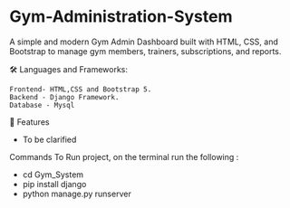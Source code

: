 # Gym-Administration-System

A simple and modern Gym Admin Dashboard built with HTML, CSS, and Bootstrap to manage gym members, trainers, subscriptions, and reports.

🛠️ Languages and Frameworks:

    Frontend- HTML,CSS and Bootstrap 5.
    Backend - Django Framework.
    Database - Mysql

🚀 Features
   - To be clarified

   Commands To Run project, on the terminal run the following :

   - cd Gym_System
   - pip install django
   - python manage.py runserver